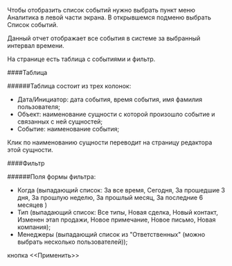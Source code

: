 Чтобы отобразить список событий нужно выбрать пункт меню Аналитика в левой части экрана. В открывшемся подменю выбрать Список событий.

Данный отчет отображает все события в системе за выбранный интервал времени.

На странице есть таблица с событиями и фильтр.

####Таблица 

######Таблица состоит из трех колонок:

* Дата/Инициатор: дата события, время события, имя фамилия пользователя;
* Объект: наименование сущности с которой произошло событие и связанных с ней сущностей;
* Событие: наименование события;  

Клик по наименованию сущности переводит на страницу редактора этой сущности.

####Фильтр

######Поля формы фильтра:
* Когда (выпадающий список: За все время, Сегодня, За прошедшие 3 дня, За прошлую неделю, За прошлый месяц, За последние 6 месяцев )
* Тип (выпадающий список: Все типы, Новая сделка, Новый контакт, Изменен этап продажи, Новое примечание, Новое письмо, Новая компания);
* Менеджеры (выпадающий список из "Ответственных" (можно выбрать несколько пользователей)); 

кнопка <<Применить>>